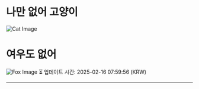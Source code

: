 
# 나만 없어 고양이

![Cat Image](https://cdn2.thecatapi.com/images/3li.png)

# 여우도 없어
![Fox Image](https://randomfox.ca/images/85.jpg)
⏳ 업데이트 시간: 2025-02-16 07:59:56 (KRW)

---
